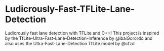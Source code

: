 # Ludicrously-Fast-TFLite-Lane-Detection
Ludicrously fast lane detection with TFLite and C++! This project is inspired by the TfLite-Ultra-Fast-Lane-Detection-Inference by @ibaiGorordo and also uses the Ultra-Fast-Lane-Detection TfLite model by @cfzd
